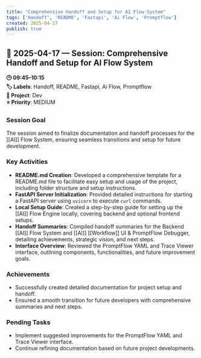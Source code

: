 ```yaml
---
title: "Comprehensive Handoff and Setup for AI Flow System"
tags: ['Handoff', 'README', 'Fastapi', 'Ai Flow', 'Promptflow']
created: 2025-04-17
publish: true
---
```


## 📅 2025-04-17 — Session: Comprehensive Handoff and Setup for AI Flow System

**🕒 09:45–10:15**  
**🏷️ Labels**: Handoff, README, Fastapi, Ai Flow, Promptflow  
**📂 Project**: Dev  
**⭐ Priority**: MEDIUM  


### Session Goal
The session aimed to finalize documentation and handoff processes for the [[AI]] Flow System, ensuring seamless transitions and setup for future development.

### Key Activities
- **README.md Creation**: Developed a comprehensive template for a README.md file to facilitate easy setup and usage of the project, including folder structure and setup instructions.
- **FastAPI Server Initialization**: Provided detailed instructions for starting a FastAPI server using `uvicorn` to execute `curl` commands.
- **Local Setup Guide**: Created a step-by-step guide for setting up the [[AI]] Flow Engine locally, covering backend and optional frontend setups.
- **Handoff Summaries**: Compiled handoff summaries for the Backend [[AI]] Flow System and [[AI]] [[Workflow]] UI & PromptFlow Debugger, detailing achievements, strategic vision, and next steps.
- **Interface Overview**: Reviewed the PromptFlow YAML and Trace Viewer interface, outlining components, functionalities, and future improvement goals.

### Achievements
- Successfully created detailed documentation for project setup and handoff.
- Ensured a smooth transition for future developers with comprehensive summaries and next steps.

### Pending Tasks
- Implement suggested improvements for the PromptFlow YAML and Trace Viewer interface.
- Continue refining documentation based on future project developments.
